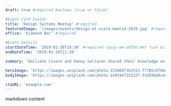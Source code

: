 ```yaml
---
draft: true #required boolean (true or false)

#Event Card Fields
title: 'Design Systems Meetup' #required
featuredImage: '/images/events/design-at-scale-madrid-2019.jpg' #required
office: 'Diamond Bar' #required

#Event Details
startDateTime: '2019-01-26T19:30' #required (yyyy-mm-ddThh:mm) *use military time
endDateTime: '2019-01-26T21:30'

summary: 'Emiliano Cicero and Danny Saltaren shared their knowledge on how to build a component library in Figma, and on processes, tools and learnings respectively.'

heroImage: 'https://images.unsplash.com/photo-1520607162513-77705c0f0d4a?ixlib=rb-1.2.1&ixid=eyJhcHBfaWQiOjEyMDd9&auto=format&fit=crop&w=1649&q=80'
bodyImage: 'https://images.unsplash.com/photo-1491947153227-33d59da6c448?ixlib=rb-1.2.1&ixid=eyJhcHBfaWQiOjEyMDd9&auto=format&fit=crop&w=2900&q=80'

ctaURL: 'example.com'
---
```


markdown content
